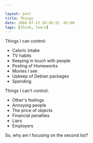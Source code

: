 ```yaml
--- 

layout: post
title: Things
date: 2004-07-23 16:20:15 -05:00
tags: [think, learn]
---
```

Things I can control:
<ul>
	<li>Caloric intake</li>
	<li>TV habits</li>
	<li>Keeping in touch with people</li>
	<li>Posting of Homeworks</li>
	<li>Movies I see</li>
	<li>Upkeep of Debian  packages</li>
	<li>Spending</li>
</ul>
Things I can't control:
<ul>
	<li>Other's feelings</li>
	<li>Annoying people</li>
	<li>The price of objects</li>
	<li>Financial penalties</li>
	<li>Liars</li>
	<li>Employers</li>
</ul>
So, why am I focusing on the second list?
